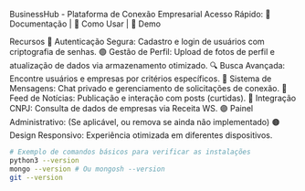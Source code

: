 BusinessHub - Plataforma de Conexão Empresarial
Acesso Rápido: 📅 Documentação | 🔄 Como Usar | 🎥 Demo

Recursos
📄 Autenticação Segura: Cadastro e login de usuários com criptografia de senhas.
🟢 Gestão de Perfil: Upload de fotos de perfil e atualização de dados via armazenamento otimizado.
🔍 Busca Avançada: Encontre usuários e empresas por critérios específicos.
💬 Sistema de Mensagens: Chat privado e gerenciamento de solicitações de conexão.
📰 Feed de Notícias: Publicação e interação com posts (curtidas).
🏢 Integração CNPJ: Consulta de dados de empresas via Receita WS.
🟣 Painel Administrativo: (Se aplicável, ou remova se ainda não implementado)
🟤 Design Responsivo: Experiência otimizada em diferentes dispositivos.

```bash
# Exemplo de comandos básicos para verificar as instalações
python3 --version
mongo --version # Ou mongosh --version
git --version
